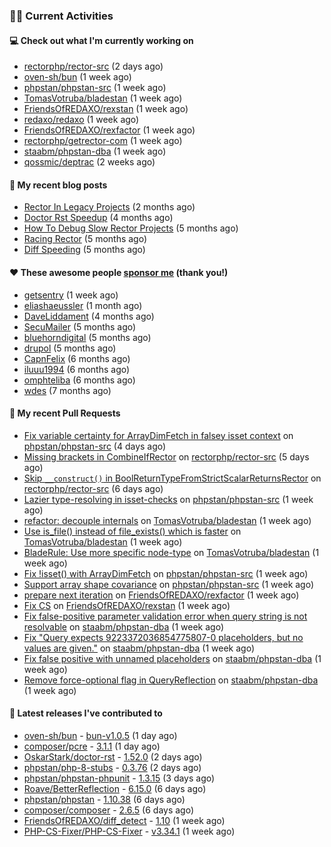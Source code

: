 ### 👨‍💻 Current Activities


#### 💻 Check out what I'm currently working on

- [rectorphp/rector-src](https://github.com/rectorphp/rector-src) (2 days ago)
- [oven-sh/bun](https://github.com/oven-sh/bun) (1 week ago)
- [phpstan/phpstan-src](https://github.com/phpstan/phpstan-src) (1 week ago)
- [TomasVotruba/bladestan](https://github.com/TomasVotruba/bladestan) (1 week ago)
- [FriendsOfREDAXO/rexstan](https://github.com/FriendsOfREDAXO/rexstan) (1 week ago)
- [redaxo/redaxo](https://github.com/redaxo/redaxo) (1 week ago)
- [FriendsOfREDAXO/rexfactor](https://github.com/FriendsOfREDAXO/rexfactor) (1 week ago)
- [rectorphp/getrector-com](https://github.com/rectorphp/getrector-com) (1 week ago)
- [staabm/phpstan-dba](https://github.com/staabm/phpstan-dba) (1 week ago)
- [qossmic/deptrac](https://github.com/qossmic/deptrac) (2 weeks ago)


#### 📜 My recent blog posts

- [Rector In Legacy Projects](https://staabm.github.io/2023/07/23/rector-in-legacy-projects.html) (2 months ago)
- [Doctor Rst Speedup](https://staabm.github.io/2023/05/18/doctor-rst-speedup.html) (4 months ago)
- [How To Debug Slow Rector Projects](https://staabm.github.io/2023/05/10/how-to-debug-slow-rector-projects.html) (5 months ago)
- [Racing Rector](https://staabm.github.io/2023/05/06/racing-rector.html) (5 months ago)
- [Diff Speeding](https://staabm.github.io/2023/05/01/diff-speeding.html) (5 months ago)


#### ❤️ These awesome people [sponsor me](https://github.com/sponsors/staabm) (thank you!)

- [getsentry](https://github.com/getsentry) (1 week ago)
- [eliashaeussler](https://github.com/eliashaeussler) (1 month ago)
- [DaveLiddament](https://github.com/DaveLiddament) (4 months ago)
- [SecuMailer](https://github.com/SecuMailer) (5 months ago)
- [bluehorndigital](https://github.com/bluehorndigital) (5 months ago)
- [drupol](https://github.com/drupol) (5 months ago)
- [CapnFelix](https://github.com/CapnFelix) (6 months ago)
- [iluuu1994](https://github.com/iluuu1994) (6 months ago)
- [omphteliba](https://github.com/omphteliba) (6 months ago)
- [wdes](https://github.com/wdes) (7 months ago)


#### 🔨 My recent Pull Requests

- [Fix variable certainty for ArrayDimFetch in falsey isset context](https://github.com/phpstan/phpstan-src/pull/2666) on [phpstan/phpstan-src](https://github.com/phpstan/phpstan-src) (4 days ago)
- [Missing brackets in CombineIfRector](https://github.com/rectorphp/rector-src/pull/5137) on [rectorphp/rector-src](https://github.com/rectorphp/rector-src) (5 days ago)
- [Skip `__construct()` in BoolReturnTypeFromStrictScalarReturnsRector](https://github.com/rectorphp/rector-src/pull/5133) on [rectorphp/rector-src](https://github.com/rectorphp/rector-src) (6 days ago)
- [Lazier type-resolving in isset-checks](https://github.com/phpstan/phpstan-src/pull/2664) on [phpstan/phpstan-src](https://github.com/phpstan/phpstan-src) (1 week ago)
- [refactor: decouple internals](https://github.com/TomasVotruba/bladestan/pull/88) on [TomasVotruba/bladestan](https://github.com/TomasVotruba/bladestan) (1 week ago)
- [Use is_file() instead of file_exists() which is faster](https://github.com/TomasVotruba/bladestan/pull/87) on [TomasVotruba/bladestan](https://github.com/TomasVotruba/bladestan) (1 week ago)
- [BladeRule: Use more specific node-type](https://github.com/TomasVotruba/bladestan/pull/86) on [TomasVotruba/bladestan](https://github.com/TomasVotruba/bladestan) (1 week ago)
- [Fix !isset() with ArrayDimFetch](https://github.com/phpstan/phpstan-src/pull/2657) on [phpstan/phpstan-src](https://github.com/phpstan/phpstan-src) (1 week ago)
- [Support array shape covariance](https://github.com/phpstan/phpstan-src/pull/2655) on [phpstan/phpstan-src](https://github.com/phpstan/phpstan-src) (1 week ago)
- [prepare next iteration](https://github.com/FriendsOfREDAXO/rexfactor/pull/131) on [FriendsOfREDAXO/rexfactor](https://github.com/FriendsOfREDAXO/rexfactor) (1 week ago)
- [Fix CS](https://github.com/FriendsOfREDAXO/rexstan/pull/604) on [FriendsOfREDAXO/rexstan](https://github.com/FriendsOfREDAXO/rexstan) (1 week ago)
- [Fix false-positive parameter validation error when query string is not resolvable](https://github.com/staabm/phpstan-dba/pull/630) on [staabm/phpstan-dba](https://github.com/staabm/phpstan-dba) (1 week ago)
- [Fix &#34;Query expects 9223372036854775807-0 placeholders, but no values are given.&#34;](https://github.com/staabm/phpstan-dba/pull/629) on [staabm/phpstan-dba](https://github.com/staabm/phpstan-dba) (1 week ago)
- [Fix false positive with unnamed placeholders](https://github.com/staabm/phpstan-dba/pull/628) on [staabm/phpstan-dba](https://github.com/staabm/phpstan-dba) (1 week ago)
- [Remove force-optional flag in QueryReflection](https://github.com/staabm/phpstan-dba/pull/627) on [staabm/phpstan-dba](https://github.com/staabm/phpstan-dba) (1 week ago)


#### 🔭 Latest releases I've contributed to

- [oven-sh/bun](https://github.com/oven-sh/bun) - [bun-v1.0.5](https://github.com/oven-sh/bun/releases/tag/bun-v1.0.5) (1 day ago)
- [composer/pcre](https://github.com/composer/pcre) - [3.1.1](https://github.com/composer/pcre/releases/tag/3.1.1) (1 day ago)
- [OskarStark/doctor-rst](https://github.com/OskarStark/doctor-rst) - [1.52.0](https://github.com/OskarStark/doctor-rst/releases/tag/1.52.0) (2 days ago)
- [phpstan/php-8-stubs](https://github.com/phpstan/php-8-stubs) - [0.3.76](https://github.com/phpstan/php-8-stubs/releases/tag/0.3.76) (2 days ago)
- [phpstan/phpstan-phpunit](https://github.com/phpstan/phpstan-phpunit) - [1.3.15](https://github.com/phpstan/phpstan-phpunit/releases/tag/1.3.15) (3 days ago)
- [Roave/BetterReflection](https://github.com/Roave/BetterReflection) - [6.15.0](https://github.com/Roave/BetterReflection/releases/tag/6.15.0) (6 days ago)
- [phpstan/phpstan](https://github.com/phpstan/phpstan) - [1.10.38](https://github.com/phpstan/phpstan/releases/tag/1.10.38) (6 days ago)
- [composer/composer](https://github.com/composer/composer) - [2.6.5](https://github.com/composer/composer/releases/tag/2.6.5) (6 days ago)
- [FriendsOfREDAXO/diff_detect](https://github.com/FriendsOfREDAXO/diff_detect) - [1.10](https://github.com/FriendsOfREDAXO/diff_detect/releases/tag/1.10) (1 week ago)
- [PHP-CS-Fixer/PHP-CS-Fixer](https://github.com/PHP-CS-Fixer/PHP-CS-Fixer) - [v3.34.1](https://github.com/PHP-CS-Fixer/PHP-CS-Fixer/releases/tag/v3.34.1) (1 week ago)
